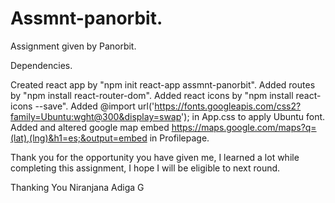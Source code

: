 # Assmnt-panorbit.
Assignment given by Panorbit.


Dependencies.

Created react app by "npm init react-app assmnt-panorbit".
Added routes by "npm install react-router-dom".
Added react icons by "npm install react-icons --save".
Added @import url('https://fonts.googleapis.com/css2?family=Ubuntu:wght@300&display=swap'); in App.css to apply Ubuntu font.
Added and altered google map embed https://maps.google.com/maps?q=(lat),(lng)&h1=es;&output=embed in Profilepage.

Thank you for the opportunity you have given me, I learned a lot while completing this assignment, I hope I will be eligible to next round.

Thanking You
Niranjana Adiga G

